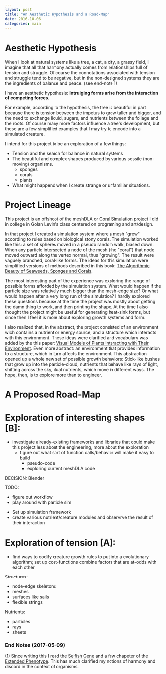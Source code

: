 ```yaml
---
layout: post
title: "An Aesthetic Hypothesis and a Road-Map" 
date: 2016-10-06
categories: main
---
```

# Aesthetic Hypothesis

When I look at natural systems like a tree, a cat, a city, a grassy field, I imagine that all that harmony actually comes from relationships full of tension and struggle. Of course the connotations associated with tension and struggle tend to be negative, but in the non-designed systems they are the ingredients of balance and peace. (see end-note 1)

I have an aesthetic hypothesis: **Intruiging forms arise from the interaction of competing forces.**

For example, according to the hypothesis, the tree is beautiful in part because there is tension between the impetus to grow taller and bigger, and the need to exchange liquid, sugars, and nutrients between the foliage and the roots. Of course many more factors influence a tree's development, but these are a few simplified examples that I may try to encode into a simulated creature.

I intend for this project to be an exploration of a few things:
* Tension and the search for balance in natural systems
* The beautiful and complex shapes produced by various sessile (non-moving) organisms.
	- sponges
	- corals
	- plants
* What might happend when I create strange or unfamiliar situations. 

# Project Lineage
This project is an offshoot of the meshDLA or [Coral Simulation project](http://golancourses.net/2013/projects/study-for-biomimetic-heat-sinks-coral-growth/) I did in college in Golan Levin's class centered on programing and art/design.

In that project I created a simulation system where a mesh "grew" according to rules based on biological stony corals. The simulation worked like this: a set of spheres moved in a pseudo random walk, biased down. When any particle intersected a node of the mesh (the "coral") that node moved outward along the vertex normal, thus "growing". The result were vaguely branched, coral-like forms. The ideas for this simulation were simplified versions of methods described in this book: [The Algorithmic Beauty of Seaweeds, Sponges and Corals](http://www.springer.com/us/book/9783540677000).

The most interesting part of the experience was exploring the range of possible forms afforded by the simulation system. What would happen if the particle size was relatively much bigger than the mesh-edge size? Or what would happen after a very long run of the simulation? I hardly explored these questions because at the time the project was mostly about getting the damn thing to work, and then printing the shape. At the time I also thought the project might be useful for generating heat-sink forms, but since then I feel it is more about exploring growth systems and form.

I also realized that, in the abstract, the project consisted of an environment wich contains a nutrient or energy source, and a structure which interacts with this environment. These ideas were clarified and vocabulary was added by the this paper: [Visual Models of Plants interacting with Their Environment][1]. Even more abstract: an environment that provides information to a structure, which in turn affects the environment.
This abstraction opened up a whole new set of possible growth behaviors: Stick-like bushes that grow up into the particle-cloud, nutrients that behave like rays of light, shifting across the sky, dual nutrients, which move in different ways.
The hope, then, is to explore more than to engineer.

# A Proposed Road-Map
# Exploration of interesting shapes [B]:
* investigate already-existing frameworks and libraries that could make this project less about the engineering, more about the exploration
	* figure out what sort of function calls/behavior will make it easy to build
		* pseudo-code
		* exploring current meshDLA code 

DECISION: Blender

TODO:
- figure out workflow
- play around with particle sim
* Set up simulation framework
* create various nutrient/creature modules and observrve the result of their interaction

# Exploration of tension [A]:
* find ways to codify creature growth rules to put into a evolutionary algorithm; set up cost-functions combine factors that are at-odds with each other

Structures:
* node-edge skeletons
* meshes
* surfaces like sails
* flexible strings

Nutrients:
* particles
* rays
* sheets



[1]: http://algorithmicbotany.org/papers/enviro.sig96.pdf 

### End Notes (2017-05-09)
(1) Since writing this I read the [Selfish Gene](https://en.wikipedia.org/wiki/The_Selfish_Gene) and a few chapeter of the [Extended Phenotype](https://en.wikipedia.org/wiki/The_Extended_Phenotype). This has much clarified my notions of harmony and discord in the context of organisms.



